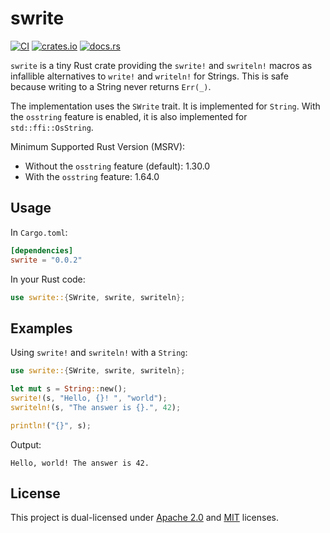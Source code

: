 # swrite

[![CI](https://github.com/rusticstuff/swrite/actions/workflows/ci.yml/badge.svg)](https://github.com/rusticstuff/swrite/actions/workflows/ci.yml)
[![crates.io](https://img.shields.io/crates/v/swrite.svg)](https://crates.io/crates/swrite)
[![docs.rs](https://docs.rs/swrite/badge.svg)](https://docs.rs/swrite)

`swrite` is a tiny Rust crate providing the `swrite!` and `swriteln!` macros as
infallible alternatives to `write!` and `writeln!` for Strings. This is safe because
writing to a String never returns `Err(_)`.

The implementation uses the `SWrite` trait. It is implemented for `String`.
With the `osstring` feature is enabled, it is also implemented for `std::ffi::OsString`.

Minimum Supported Rust Version (MSRV):
- Without the `osstring` feature (default): 1.30.0
- With the `osstring` feature: 1.64.0

## Usage

In `Cargo.toml`:

```toml
[dependencies]
swrite = "0.0.2"
```

In your Rust code:

```rust
use swrite::{SWrite, swrite, swriteln};
```

## Examples

Using `swrite!` and `swriteln!` with a `String`:

```rust
use swrite::{SWrite, swrite, swriteln};

let mut s = String::new();
swrite!(s, "Hello, {}! ", "world");
swriteln!(s, "The answer is {}.", 42);

println!("{}", s);
```

Output:

```not_rust
Hello, world! The answer is 42.
```

## License

This project is dual-licensed under [Apache 2.0](LICENSE-APACHE) and [MIT](LICENSE-MIT) licenses.
